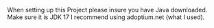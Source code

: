 When setting up this Project please insure you have Java downloaded. Make sure it is JDK 17 I recommend using adoptium.net (what I used).

